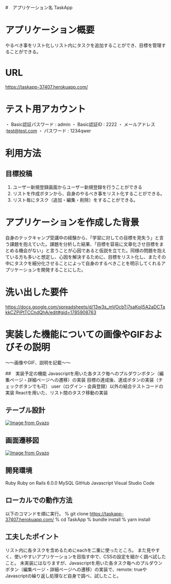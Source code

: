 #　アプリケーション名
 TaskApp
# アプリケーション概要
やるべき事をリスト化しリスト内にタスクを追加することができ、目標を管理することができる。
# URL
https://taskapp-37407.herokuapp.com/

# テスト用アカウント
・ Basic認証パスワード : admin
・ Basic認証ID : 2222
・ メールアドレス :test@test.com
・ パスワード : 1234qwer


# 利用方法
## 目標投稿
1. ユーザー新規登録画面からユーザー新規登録を行うことができる
2. リストを作成ボタンから、自身のやるべき事をリスト化することができる。
3. リスト毎にタスク（追加・編集・削除）をすることができる。

# アプリケーションを作成した背景
自身のテックキャンプ受講中の経験から、「学習に対しての目標を見失う」と言う課題を抱えていた。課題を分析した結果、「目標を容易に文章化させ目標をまとめる機会がない」と言うことが心因であると仮説を立てた。同様の問題を抱えている方も多いと想定し、心因を解決するために、目標をリスト化し、またその中にタスクを細分化させることによって自身のするべきことを明示してくれるアプリケーションを開発することにした。

# 洗い出した要件
https://docs.google.com/spreadsheets/d/13w3s_mVOcbTj7saKojl5A2aDCTakkCZPiPtTCCndQhA/edit#gid=1785908763

# 実装した機能についての画像やGIFおよびその説明
〜〜画像やGIF、説明を記載〜〜

##　実装予定の機能
Javascriptを用いた各タスク毎へのプルダウンボタン（編集ページ・詳細ページへの遷移）の実装
目標の達成後、達成ボタンの実装（チェックボタンでも可）
user（ログイン・会員登録）以外の結合テストコードの実装
Reactを用いた、リスト間のタスク移動の実装

## テーブル設計
[![Image from Gyazo](https://i.gyazo.com/6222f06b88cb09431236e99d99fda4bb.png)](https://gyazo.com/6222f06b88cb09431236e99d99fda4bb)

## 画面遷移図
[![Image from Gyazo](https://i.gyazo.com/09b27a8601602e2d5d7c3f0fd263e320.png)](https://gyazo.com/09b27a8601602e2d5d7c3f0fd263e320)
## 開発環境
Ruby
Ruby on Rails 6.0.0
MySQL
GitHub
Javascript
Visual Studio Code

## ローカルでの動作方法
以下のコマンドを順に実行。
% git clone https://taskapp-37407.herokuapp.com/
% cd TaskApp
% bundle install
% yarn install

## 工夫したポイント
リスト内に各タスクを含めるためにeachを二重に使ったところ。
また見やすく、使いやすいアプリケーションを目指す中で、CSSの設定を細かく調べ試したこと。
未実装にはなりますが、Javascriptを用いた各タスク毎へのプルダウンボタン（編集ページ・詳細ページへの遷移）の実装で、remote: trueやJavascriptの繰り返し処理など自身で調べ、試したこと。



